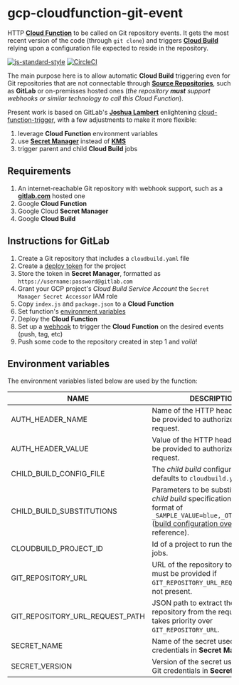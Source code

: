 # gcp-cloudfunction-git-event

HTTP __[Cloud Function][1]__ to be called on Git repository events.
It gets the most recent version of the code (through `git clone`) and triggers __[Cloud Build][2]__
relying upon a configuration file expected to reside in the repository.

[![js-standard-style][3]][4] [![CircleCI][5]][6]

The main purpose here is to allow automatic __Cloud Build__ triggering even for Git repositories
that are not connectable through __[Source Repositories][7]__, such as __GitLab__ or on-premisses
hosted ones (_the repository **must** support webhooks or similar technology to call this Cloud
Function_).

Present work is based on GitLab's __[Joshua Lambert][8]__ enlightening [cloud-function-trigger][9],
with a few adjustments to make it more flexible:

1. leverage __Cloud Function__ environment variables
1. use __[Secret Manager][10]__ instead of __[KMS][11]__
1. trigger parent and child __Cloud Build__ jobs

## Requirements

1. An internet-reachable Git repository with webhook support, such as a __[gitlab.com][13]__
hosted one
1. Google __Cloud Function__
1. Google Cloud __Secret Manager__
1. Google __Cloud Build__

## Instructions for GitLab

1. Create a Git repository that includes a `cloudbuild.yaml` file
1. Create a [deploy token][14] for the project
1. Store the token in __Secret Manager__, formatted as `https://username:password@gitlab.com`
1. Grant your GCP project's _Cloud Build Service Account_ the `Secret Manager Secret Accessor`
IAM role
1. Copy `index.js` and `package.json` to a __Cloud Function__
1. Set function's [environment variables](#environment-variables)
1. Deploy the __Cloud Function__
1. Set up a [webhook][15] to trigger the __Cloud Function__ on the desired events (push, tag, etc)
1. Push some code to the repository created in step 1 and _voilà_!

## Environment variables

The environment variables listed below are used by the function:

| NAME                            | DESCRIPTION                                                                                                                                                                | MANDATORY |
| ------------------------------- | -------------------------------------------------------------------------------------------------------------------------------------------------------------------------- | :-------: |
| AUTH_HEADER_NAME                | Name of the HTTP header that must be provided to authorize the request.                                                                                                    |    Yes    |
| AUTH_HEADER_VALUE               | Value of the HTTP header that must be provided to authorize the request.                                                                                                   |    Yes    |
| CHILD_BUILD_CONFIG_FILE         | The _child build_ configuration file; defaults to `cloudbuild.yaml`.                                                                                                       |    No     |
| CHILD_BUILD_SUBSTITUTIONS       | Parameters to be substituted in the _child build_ specification, in the format of `_SAMPLE_VALUE=blue,_OTHER_VALUE=10` ([build configuration overview][12] for reference). |    Yes    |
| CLOUDBUILD_PROJECT_ID           | Id of a project to run the __Cloud Build__ jobs.                                                                                                                           |    No     |
| GIT_REPOSITORY_URL              | URL of the repository to be cloned; must be provided if `GIT_REPOSITORY_URL_REQUEST_PATH` is not present.                                                                  |    No     |
| GIT_REPOSITORY_URL_REQUEST_PATH | JSON path to extract the URL of the repository from the request body; takes priority over `GIT_REPOSITORY_URL`.                                                            |    No     |
| SECRET_NAME                     | Name of the secret used to store Git credentials in __Secret Manager__.                                                                                                    |    Yes    |
| SECRET_VERSION                  | Version of the secret used to store Git credentials in __Secret Manager__.                                                                                                 |    No     |

[1]: https://cloud.google.com/functions/
[2]: https://cloud.google.com/cloud-build/
[3]: https://img.shields.io/badge/code%20style-standard-brightgreen.svg
[4]: http://standardjs.com
[5]: https://circleci.com/gh/ricardolsmendes/gcp-cloudfunction-git-event.svg?style=svg
[6]: https://circleci.com/gh/ricardolsmendes/gcp-cloudfunction-git-event
[7]: https://cloud.google.com/source-repositories/
[8]: https://gitlab.com/joshlambert
[9]: https://gitlab.com/joshlambert/cloud-function-trigger
[10]: https://cloud.google.com/secret-manager/
[11]: https://cloud.google.com/kms/
[12]: https://cloud.google.com/cloud-build/docs/build-config#substitutions
[13]: https://gitlab.com
[14]: https://docs.gitlab.com/ee/user/project/deploy_tokens/
[15]: https://docs.gitlab.com/ee/user/project/integrations/webhooks.html
